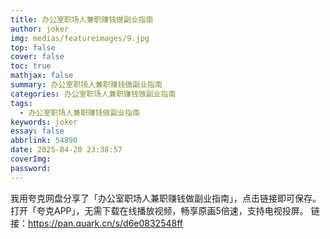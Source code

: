 ```yaml
---
title: 办公室职场人兼职赚钱做副业指南
author: joker
img: medias/featureimages/9.jpg
top: false
cover: false
toc: true
mathjax: false
summary: 办公室职场人兼职赚钱做副业指南
categories: 办公室职场人兼职赚钱做副业指南
tags:
  - 办公室职场人兼职赚钱做副业指南
keywords: joker
essay: false
abbrlink: 54890
date: 2025-04-20 23:38:57
coverImg:
password:
---
```


我用夸克网盘分享了「办公室职场人兼职赚钱做副业指南」，点击链接即可保存。打开「夸克APP」，无需下载在线播放视频，畅享原画5倍速，支持电视投屏。
链接：https://pan.quark.cn/s/d6e0832548ff
